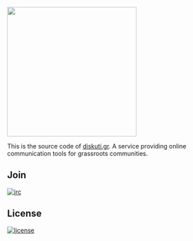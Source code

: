 <a href="https://diskuti.gr"><img src="https://diskuti.gr/static/img/diskuti.png" width="300"></a>

This is the source code of [diskuti.gr](https://diskuti.gr). A service providing online communication tools for grassroots communities.

## Join

[![irc](https://img.shields.io/badge/Matrix-%23libreops:matrix.org-blue.svg)](https://riot.im/app/#/room/#libreops:matrix.org)

## License

[![license](https://img.shields.io/badge/license-AGPL%203.0-6672D8.svg)](LICENSE)
